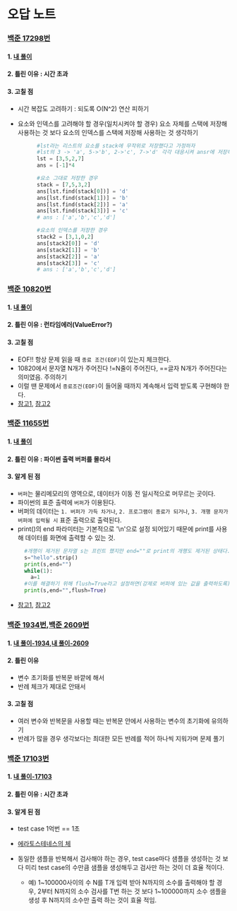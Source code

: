 # 오답 노트


### [백준 17298번](https://www.acmicpc.net/problem/17298)

#### 1. [내 풀이](https://github.com/coding-study-19/datastructure-and-algorithm/blob/main/datastructure/%EC%8A%A4%ED%83%9D/17298_de.py)
#### 2. 틀린 이유 : 시간 초과
#### 3. 고칠 점
* 시간 복잡도 고려하기 : 되도록 O(N^2) 연산 피하기
* 요소와 인덱스를 고려해야 할 경우(일치시켜야 할 경우) 요소 자체를 스택에 저장해 사용하는 것 보다 요소의 인덱스를 스택에 저장해 사용하는 것 생각하기

  ```python
        #lst라는 리스트의 요소를 stack에 무작위로 저장했다고 가정하자
        #lst의 3 -> 'a', 5->'b', 2->'c', 7->'d' 각각 대응시켜 ansr에 저장하는 코드를 짜보자. 
        lst = [3,5,2,7]
        ans = [-1]*4

        #요소 그대로 저장한 경우
        stack = [7,5,3,2]
        ans[lst.find(stack[0])] = 'd'
        ans[lst.find(stack[1])] = 'b'
        ans[lst.find(stack[2])] = 'a'
        ans[lst.find(stack[3])] = 'c'
        # ans : ['a','b','c','d']

        #요소의 인덱스를 저장한 경우
        stack2 = [3,1,0,2]
        ans[stack2[0]] = 'd'
        ans[stack2[1]] = 'b'
        ans[stack2[2]] = 'a'
        ans[stack2[3]] = 'c'
        # ans : ['a','b','c','d']
    ```
### [백준 10820번](https://www.acmicpc.net/problem/10820)

#### 1. [내 풀이](https://github.com/coding-study-19/datastructure-and-algorithm/blob/main/datastructure/%EB%AC%B8%EC%9E%90%EC%97%B4/10820_de.py)
#### 2. 틀린 이유 : 런타임에러(ValueError?)
#### 3. 고칠 점
* EOF!! 항상 문제 읽을 때 ```종료 조건(EOF)```이 있는지 체크한다.
* 10820에서 문자열 N개가 주어진다 !=N줄이 주어진다, ==글자 N개가 주어진다는 의미였음. 주의하기
* 이럴 땐 문제에서 ```종료조건(EOF)```이 들어올 때까지 계속해서 입력 받도록 구현해야 한다.
* [참고1](https://www.acmicpc.net/board/view/59064), [참고2](https://www.acmicpc.net/board/view/39199)

### [백준 11655번](https://www.acmicpc.net/problem/11655)

#### 1. [내 풀이](https://github.com/coding-study-19/datastructure-and-algorithm/blob/main/datastructure/%EB%AC%B8%EC%9E%90%EC%97%B4/11655_de.py)
#### 2. 틀린 이유 : 파이썬 출력 버퍼를 몰라서
#### 3. 알게 된 점
* ```버퍼```는 물리메모리의 영역으로, 데이터가 이동 전 일시적으로 머무르는 곳이다. 
* 파이썬의 표준 출력에 ```버퍼```가 이용된다.
* 버퍼의 데이터는 ```1. 버퍼가 가득 차거나```, ```2. 프로그램이 종료가 되거나```, ```3. 개행 문자가 버퍼에 입력될 시``` 표준 출력으로 출력된다.
* print()의 end 파라미터는 기본적으로 '\n'으로 설정 되어있기 때문에 print를 사용해 데이터를 화면에 출력할 수 있는 것.
  ```python
    #개행이 제거된 문자열 s는 프린트 했지만 end=""로 print의 개행도 제거된 상태다. 이 상태에서 while문으로 인해 프로그램이 끝나지도 않았기 때문에  위 1,2,3을 모두 만족하며 출력되지 않는다.
    s="hello".strip()
    print(s,end="")
    while(1):
      a=1
    #이를 해결하기 위해 flush=True라고 설정하면(강제로 버퍼에 있는 값을 출력하도록) 이 문제를 해결 할 수 있다.
    print(s,end="",flush=True)
  ```
* [참고1](https://www.geeksforgeeks.org/python-sys-stdout-flush/), [참고2](https://www.python2.net/questions-84753.htm)

### [백준 1934번](https://www.acmicpc.net/problem/1934),[백준 2609번](https://www.acmicpc.net/problem/2609)

#### 1. [내 풀이-1934](https://github.com/coding-study-19/datastructure-and-algorithm/blob/main/datastructure/%EC%88%98%ED%95%99/1934_de.py),[내 풀이-2609](https://github.com/coding-study-19/datastructure-and-algorithm/blob/main/datastructure/%EC%88%98%ED%95%99/2609_de.py)
#### 2. 틀린 이유 
* 변수 초기화를 반복문 바깥에 해서
* 반례 체크가 제대로 안돼서
#### 3. 고칠 점
* 여러 변수와 반복문을 사용할 때는 반복문 안에서 사용하는 변수의 초기화에 유의하기
* 반례가 많을 경우 생각보다는 최대한 모든 반례를 적어 하나씩 지워가며 문제 풀기
  
### [백준 17103번](https://www.acmicpc.net/problem/17103)

#### 1. [내 풀이-17103](https://github.com/coding-study-19/datastructure-and-algorithm/blob/main/datastructure/%EC%88%98%ED%95%99/%EC%97%90%EB%9D%BC%ED%86%A0%EC%8A%A4%ED%85%8C%EB%84%A4%EC%8A%A4%EC%9D%98%20%EC%B2%B4/17103_de.py)
#### 2. 틀린 이유 : 시간 초과
#### 3. 알게 된 점
* test case 1억번 == 1초
* [에라토스테네스의 체](https://this-programmer.tistory.com/entry/%EC%97%90%EB%9D%BC%ED%86%A0%EC%8A%A4%ED%85%8C%EB%84%A4%EC%8A%A4%EC%9D%98-%EC%B2%B4-%EC%86%8C%EC%88%98%EA%B5%AC%ED%95%98%EA%B8%B0-%ED%8C%8C%EC%9D%B4%EC%8D%AC)
  
* 동일한 샘플을 반복해서 검사해야 하는 경우, test case마다 샘플을 생성하는 것 보다 미리 test case의 수만큼 샘플을 생성해두고 검사만 하는 것이 더 효율 적이다.

  * 예) 1~100000사이의 수 N를 T개 입력 받아 N까지의 소수를 출력해야 할 경우, 2부터 N까지의 소수 검사를 T번 하는 것 보다 1~100000까지 소수 샘플을 생성 후 N까지의 소수만 출력 하는 것이 효율 적임.
